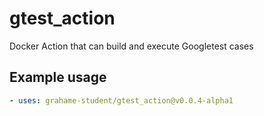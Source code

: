 # gtest_action
Docker Action that can build and execute Googletest cases

## Example usage
```yaml
- uses: grahame-student/gtest_action@v0.0.4-alpha1
```
